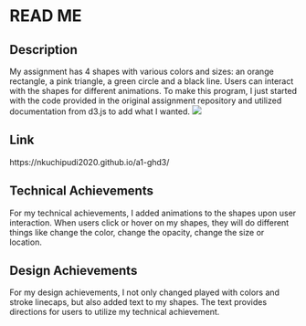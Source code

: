 <h1>READ ME</h1>

<h2>Description</h2>
My assignment has 4 shapes with various colors and sizes: an orange rectangle, a pink triangle, a green circle and a black line. Users can interact with the shapes for different animations. To make this program, I just started with the code provided in the original assignment repository and utilized documentation from d3.js to add what I wanted.
<img src=https://github.com/nkuchipudi2020/a1-ghd3/assets/98354759/bb9daee6-eeec-4821-883f-c01304d65ba7>

<h2>Link</h2>
https://nkuchipudi2020.github.io/a1-ghd3/

<h2>Technical Achievements</h2>
For my technical achievements, I added animations to the shapes upon user interaction. When users click or hover on my shapes, they will do different things like change the color, change the opacity, change the size or location. 

<h2>Design Achievements</h2>
For my design achievements, I not only changed played with colors and stroke linecaps, but also added text to my shapes. The text provides directions for users to utilize my technical achievement. 

